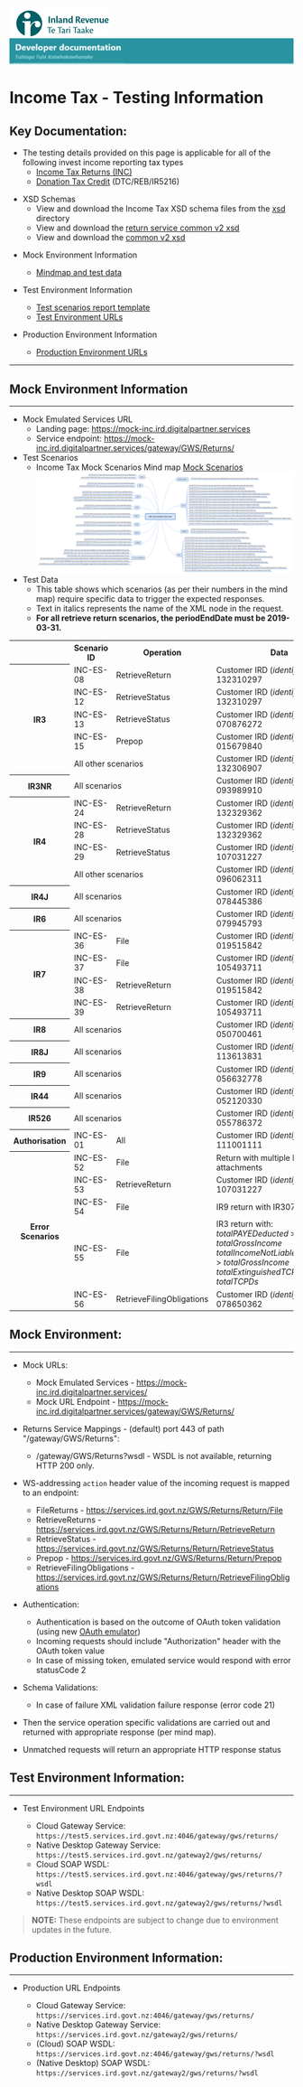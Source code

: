 ![IRD logo](../../Images/IRlogo.gif)
![Software Dev](../../Images/SoftwareDev.png)

# Income Tax - Testing Information

## Key Documentation:

- The testing details provided on this page is applicable for all of the following invest income reporting tax types
	- [Income Tax Returns (INC)]()
	- [Donation Tax Credit](#Donation_Tax_Credit) (DTC/REB/IR5216)	

* XSD Schemas 
    * View and download the Income Tax XSD schema files from the [xsd](../xsd/) directory
    * View and download the [return service common v2 xsd](../../Common%20XSD/)
    * View and download the [common v2 xsd](../../Common%20XSD/)	
	
- Mock Environment Information
	- [Mindmap and test data](#mock-environment-information)
		
- Test Environment Information
	- [Test scenarios report template](#test-environment-information)
	- [Test Environment URLs](#test-urls)
	
- Production Environment Information
	- [Production Environment URLs](#production-environment-information)
	

---

## Mock Environment Information
---
- Mock Emulated Services URL
    - Landing page: https://mock-inc.ird.digitalpartner.services
    - Service endpoint: https://mock-inc.ird.digitalpartner.services/gateway/GWS/Returns/
- Test Scenarios
    - Income Tax Mock Scenarios Mind map
    [Mock Scenarios](images/income-tax-test-scenarios.png)
    ![Mock Scenarios](images/income-tax-test-scenarios.png) 
- Test Data
    - This table shows which scenarios (as per their numbers in the mind map) require specific data to trigger the expected responses.
    - Text in italics represents the name of the XML node in the request.
	- **For all retrieve return scenarios, the periodEndDate must be 2019-03-31.**
    
<table>
    <tbody>
        <tr>
            <th></th>
            <th>Scenario ID</th>
            <th>Operation</th>
            <th>Data</th>
        </tr>
        <tr>
            <th rowspan="5">IR3</th>
            <td>INC-ES-08</td>
            <td>RetrieveReturn</td>
            <td>Customer IRD (<em>identifier</em>): 132310297</td>
        </tr>
        <tr>
            <td>INC-ES-12</td>
            <td>RetrieveStatus</td>
            <td>Customer IRD (<em>identifier</em>): 132310297</td>
        </tr>
        <tr>
            <td>INC-ES-13</td>
            <td>RetrieveStatus</td>
            <td>Customer IRD (<em>identifier</em>): 070876272</td>
        </tr>
        <tr>
            <td>INC-ES-15</td>
            <td>Prepop</td>
            <td>Customer IRD (<em>identifier</em>): 015679840</td>
        </tr>
        <tr>
            <td colspan="2">All other scenarios</td>
            <td>Customer IRD (<em>identifier</em>): 132306907</td>
        </tr>
        <tr>
            <th>IR3NR</th>
            <td colspan="2">All scenarios</td>
            <td>Customer IRD (<em>identifier</em>): 093989910</td>
        </tr>
        <tr>
            <th rowspan="4">IR4</th>
            <td>INC-ES-24</td>
            <td>RetrieveReturn</td>
            <td>Customer IRD (<em>identifier</em>): 132329362</td>
        </tr>
        <tr>
            <td>INC-ES-28</td>
            <td>RetrieveStatus</td>
            <td>Customer IRD (<em>identifier</em>): 132329362</td>
        </tr>
        <tr>
            <td>INC-ES-29</td>
            <td>RetrieveStatus</td>
            <td>Customer IRD (<em>identifier</em>): 107031227</td>
        </tr>
        <tr>
            <td colspan="2">All other scenarios</td>
            <td>Customer IRD (<em>identifier</em>): 096062311</td>
        </tr>
        <tr>
            <th>IR4J</th>
            <td colspan="2">All scenarios</td>
            <td>Customer IRD (<em>identifier</em>): 078445386</td>
        </tr>
        <tr>
            <th>IR6</th>
            <td colspan="2">All scenarios</td>
            <td>Customer IRD (<em>identifier</em>): 079945793</td>
        </tr>
        <tr>
            <th rowspan="4">IR7</th>
            <td>INC-ES-36</td>
            <td>File</td>
            <td>Customer IRD (<em>identifier</em>): 019515842</td>
        </tr>
        <tr>
            <td>INC-ES-37</td>
            <td>File</td>
            <td>Customer IRD (<em>identifier</em>): 105493711</td>
        </tr>
        <tr>
            <td>INC-ES-38</td>
            <td>RetrieveReturn</td>
            <td>Customer IRD (<em>identifier</em>): 019515842</td>
        </tr>
        <tr>
            <td>INC-ES-39</td>
            <td>RetrieveReturn</td>
            <td>Customer IRD (<em>identifier</em>): 105493711</td>
        </tr>
        <tr>
            <th>IR8</th>
            <td colspan="2">All scenarios</td>
            <td>Customer IRD (<em>identifier</em>): 050700461</td>
        </tr>
        <tr>
            <th>IR8J</th>
            <td colspan="2">All scenarios</td>
            <td>Customer IRD (<em>identifier</em>): 113613831</td>
        </tr>
        <tr>
            <th>IR9</th>
            <td colspan="2">All scenarios</td>
            <td>Customer IRD (<em>identifier</em>): 056632778</td>
        </tr>
        <tr>
            <th>IR44</th>
            <td colspan="2">All scenarios</td>
            <td>Customer IRD (<em>identifier</em>): 052120330</td>
        </tr>
        <tr>
            <th>IR526</th>
            <td colspan="2">All scenarios</td>
            <td>Customer IRD (<em>identifier</em>): 055786372</td>
        </tr>
        <tr>
            <th>Authorisation</th>
            <td>INC-ES-01</td>
            <td>All</td>
            <td>Customer IRD (<em>identifier</em>): 111001111</td>
        </tr>
        <tr>
            <th rowspan="5">Error Scenarios</th>
            <td>INC-ES-52</td>
            <td>File</td>
            <td>Return with multiple IR10 attachments</td>
        </tr>
        <tr>
            <td>INC-ES-53</td>
            <td>RetrieveReturn</td>
            <td>Customer IRD (<em>identifier</em>): 107031227</td>
        </tr>
        <tr>
            <td>INC-ES-54</td>
            <td>File</td>
            <td>IR9 return with IR307 attachment</td>
        </tr>
        <tr>
            <td>INC-ES-55</td>
            <td>File</td>
            <td>IR3 return with:<br>
                <em>totalPAYEDeducted</em> &gt; <em>totalGrossIncome</em><br>
                <em>totalIncomeNotLiableForACCLevy</em> &gt; <em>totalGrossIncome</em><br>
                <em>totalExtinguishedTCPDs</em> &gt; <em>totalTCPDs</em>
            </td>
        </tr>
        <tr>
            <td>INC-ES-56</td>
            <td>RetrieveFilingObligations</td>
            <td>Customer IRD (<em>identifier</em>): 078650362</td>
        </tr>
    </tbody>
</table>

## Mock Environment:
-----------------

- Mock URLs:
	- Mock Emulated Services	-	https://mock-inc.ird.digitalpartner.services/ 
	- Mock URL Endpoint			- 	https://mock-inc.ird.digitalpartner.services/gateway/GWS/Returns/

- Returns Service Mappings - (default) port 443 of path "/gateway/GWS/Returns":
	- /gateway/GWS/Returns?wsdl - WSDL is not available, returning HTTP 200 only.
	
- WS-addressing ```action``` header value of the incoming request is mapped to an endpoint:
	- FileReturns 		-	https://services.ird.govt.nz/GWS/Returns/Return/File
	- RetrieveReturns 	-	https://services.ird.govt.nz/GWS/Returns/Return/RetrieveReturn
	- RetrieveStatus 	-	https://services.ird.govt.nz/GWS/Returns/Return/RetrieveStatus
	- Prepop   	-	https://services.ird.govt.nz/GWS/Returns/Return/Prepop
	- RetrieveFilingObligations   	-	https://services.ird.govt.nz/GWS/Returns/Return/RetrieveFilingObligations
	 
- Authentication: 
	- Authentication is based on the outcome of OAuth token validation (using new [OAuth emulator](https://mock-oauth.ird.digitalpartner.services/))
	- Incoming requests should include "Authorization" header with the OAuth token value
	- In case of missing token, emulated service would respond with error statusCode 2

- Schema Validations:
	- In case of failure XML validation failure response (error code 21)

- Then the service operation specific validations are carried out and returned with appropriate response (per mind map).
- Unmatched requests will return an appropriate HTTP response status

## Test Environment Information:
-----------------

* Test Environment URL Endpoints

	* Cloud Gateway Service: `https://test5.services.ird.govt.nz:4046/gateway/gws/returns/`
	* Native Desktop Gateway Service: `https://test5.services.ird.govt.nz/gateway2/gws/returns/`
	* Cloud SOAP WSDL: `https://test5.services.ird.govt.nz:4046/gateway/gws/returns/?wsdl`
	* Native Desktop SOAP WSDL: `https://test5.services.ird.govt.nz/gateway2/gws/returns/?wsdl`
	
>**NOTE:** These endpoints are subject to change due to environment updates in the future. 		
            
## Production Environment Information:
-----------------

* Production URL Endpoints

	- Cloud Gateway Service: `https://services.ird.govt.nz:4046/gateway/gws/returns/`
	- Native Desktop Gateway Service: `https://services.ird.govt.nz/gateway2/gws/returns/`
	- (Cloud) SOAP WSDL: `https://services.ird.govt.nz:4046/gateway/gws/returns/?wsdl`
	- (Native Desktop) SOAP WSDL: `https://services.ird.govt.nz/gateway2/gws/returns/?wsdl`	
   	